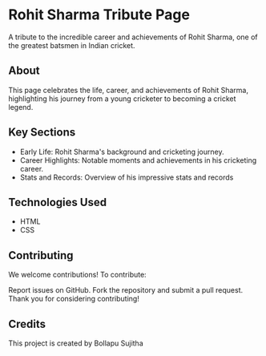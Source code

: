 # Rohit Sharma Tribute Page
A  tribute to the incredible career and achievements of Rohit Sharma, one of the greatest batsmen in Indian cricket.

## About
This page celebrates the life, career, and achievements of Rohit Sharma, highlighting his journey from a young cricketer to becoming a cricket legend.

## Key Sections
- Early Life: Rohit Sharma's background and cricketing journey.
- Career Highlights: Notable moments and achievements in his cricketing career.
- Stats and Records: Overview of his impressive stats and records
## Technologies Used
- HTML
- CSS

## Contributing
We welcome contributions! To contribute:

Report issues on GitHub.
Fork the repository and submit a pull request.
Thank you for considering contributing!

## Credits
This project is created by Bollapu Sujitha
